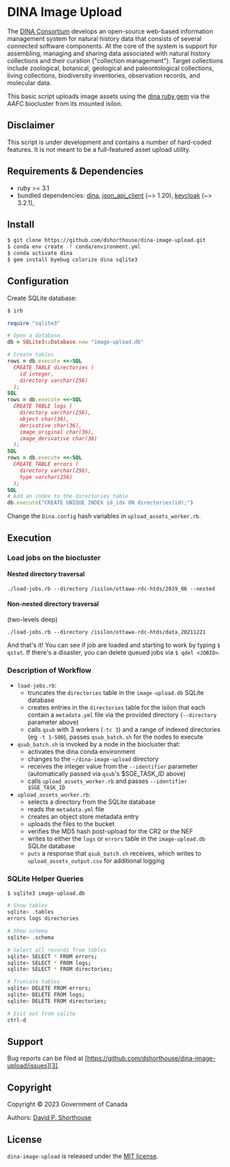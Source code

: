 # DINA Image Upload

The [DINA Consortium][1] develops an open-source web-based information management system for natural history data that consists of several connected software components. At the core of the system is support for assembling, managing and sharing data associated with natural history collections and their curation ("collection management"). Target collections include zoological, botanical, geological and paleontological collections, living collections, biodiversity inventories, observation records, and molecular data.

This basic script uploads image assets using the [dina ruby gem][9] via the AAFC biocluster from its mounted isilon.

## Disclaimer

This script is under development and contains a number of hard-coded features. It is not meant to be a full-featured asset upload utility.

## Requirements & Dependencies

- ruby >= 3.1
- bundled dependencies: [dina][9], [json_api_client][5] (\~> 1.20), [keycloak][10] (\~> 3.2.1),

## Install

```bash
$ git clone https://github.com/dshorthouse/dina-image-upload.git
$ conda env create -f conda/environment.yml
$ conda activate dina
$ gem install byebug colorize dina sqlite3
```
## Configuration

Create SQLite database:
```bash
$ irb
```

```ruby
require "sqlite3"

# Open a database
db = SQLite3::Database.new "image-upload.db"

# Create tables
rows = db.execute <<-SQL
  CREATE TABLE directories (
    id integer,
    directory varchar(256)
  );
SQL
rows = db.execute <<-SQL
  CREATE TABLE logs (
    directory varchar(256),
    object char(36),
    derivative char(36),
    image_original char(36),
    image_derivative char(36)
  );
SQL
rows = db.execute <<-SQL
  CREATE TABLE errors (
    directory varchar(256),
    type varchar(256)
  );
SQL
# Add an index to the directories table
db.execute("CREATE UNIQUE INDEX id_idx ON directories(id);")
```

Change the `Dina.config` hash variables in `upload_assets_worker.rb`.

## Execution

### Load jobs on the biocluster

#### Nested directory traversal
`./load-jobs.rb --directory /isilon/ottawa-rdc-htds/2019_06 --nested`

#### Non-nested directory traversal
(two-levels deep)

`./load-jobs.rb --directory /isilon/ottawa-rdc-htds/data_20211221`

And that's it! You can see if job are loaded and starting to work by typing `$ qstat`. If there's a disaster, you can delete queued jobs via `$ qdel <JOBID>`.

### Description of Workflow

- `load-jobs.rb`:
  - truncates the `directories` table in the `image-upload.db` SQLite database
  - creates entries in the `directories` table for the isilon that each contain a `metadata.yml` file via the provided directory (`--directory` parameter above)
  - calls `qsub` with 3 workers (`-tc 3`) and a range of indexed directories (eg `-t 1-500`), passes `qsub_batch.sh` for the nodes to execute
- `qsub_batch.sh` is invoked by a node in the biocluster that:
  - activates the dina conda environment
  - changes to the `~/dina-image-upload` directory
  - receives the integer value from the `--identifier` parameter (automatically passed via `qsub`'s $SGE_TASK_ID above)
  - calls `upload_assets_worker.rb` and passes `--identifier $SGE_TASK_ID`
- `upload_assets_worker.rb`:
  - selects a directory from the SQLite database
  - reads the `metadata.yml` file
  - creates an object store metadata entry
  - uploads the files to the bucket
  - verifies the MD5 hash post-upload for the CR2 or the NEF
  - writes to either the `logs` or `errors` table in the `image-upload.db` SQLite database
  - `puts` a response that `qsub_batch.sh` receives, which writes to `upload_assets_output.csv` for additional logging

### SQLite Helper Queries

```bash
$ sqlite3 image-upload.db

# Show tables
sqlite> .tables
errors logs directories

# Show schema
sqlite> .schema

# Select all records from tables
sqlite> SELECT * FROM errors;
sqlite> SELECT * FROM logs;
sqlite> SELECT * FROM directories;

# Truncate tables
sqlite> DELETE FROM errors;
sqlite> DELETE FROM logs;
sqlite> DELETE FROM directories;

# Exit out from sqlite
ctrl-d
```

## Support

Bug reports can be filed at [https://github.com/dshorthouse/dina-image-upload/issues][3].

## Copyright
Copyright © 2023 Government of Canada

Authors: [David P. Shorthouse][4]

## License

`dina-image-upload` is released under the [MIT license][2].

[1]: https://dina-project.net/
[2]: http://www.opensource.org/licenses/MIT
[3]: https://github.com/dshorthouse/dina-image-upload/issues
[4]: https://github.com/dshorthouse
[5]: https://github.com/JsonApiClient/json_api_client
[9]: https://rubygems.org/gems/dina
[10]: https://github.com/imagov/keycloak
